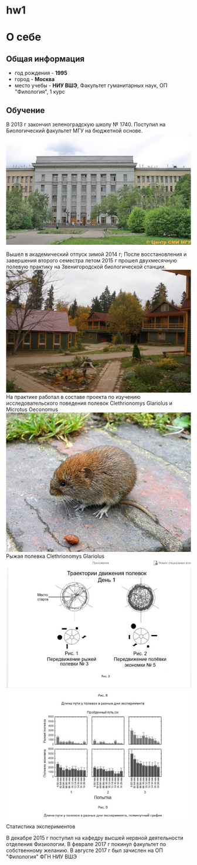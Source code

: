 # hw1
# **О себе**
## Общая информация 
+ год рождения - **1995**
+ город - **Москва**
+ место учебы - **НИУ ВШЭ**, Факультет гуманитарных наук, ОП "Филология", 1 курс

## Обучение
В 2013 г закончил зеленоградскую школу № 1740. Поступил на Биологический факультет МГУ на бюджетной основе.
![](https://github.com/subna/hw1/blob/master/photo1.jpg)

Вышел в академический отпуск зимой 2014 г; После восстановления и завершения второго семестра летом 2015 г прошел двухмесячную полевую практику на Звенигородской биологической станции.
![](https://github.com/subna/hw1/blob/master/photo2.jpg)
На практике работал в составе проекта по изучению исследовательского поведения полевок Clethrionomys Glariolus и Microtus Oeconomus
![](https://github.com/subna/hw1/blob/master/14.jpg)
Рыжая полевка Clethrionomys Glariolus
![](https://github.com/subna/hw1/blob/master/12.jpg)
![](https://github.com/subna/hw1/blob/master/13.jpg)
Статистика экспериментов

В декабре 2015 г поступил на кафедру высшей нервной деятельности отделения Физиологии. В феврале 2017 г покинул факультет по собственному желанию.
В августе 2017 г был зачислен на ОП "Филология" ФГН НИУ ВШЭ
